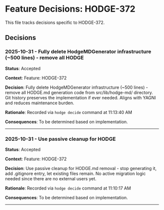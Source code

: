 # Feature Decisions: HODGE-372

This file tracks decisions specific to HODGE-372.

## Decisions

<!-- Add your decisions below -->

### 2025-10-31 - Fully delete HodgeMDGenerator infrastructure (~500 lines) - remove all HODGE

**Status**: Accepted

**Context**:
Feature: HODGE-372

**Decision**:
Fully delete HodgeMDGenerator infrastructure (~500 lines) - remove all HODGE.md generation code from src/lib/hodge-md/ directory. Git history preserves the implementation if ever needed. Aligns with YAGNI and reduces maintenance burden.

**Rationale**:
Recorded via `hodge decide` command at 11:13:40 AM

**Consequences**:
To be determined based on implementation.

---


### 2025-10-31 - Use passive cleanup for HODGE

**Status**: Accepted

**Context**:
Feature: HODGE-372

**Decision**:
Use passive cleanup for HODGE.md removal - stop generating it, add .gitignore entry, let existing files remain. No active migration logic needed since there are no external users yet.

**Rationale**:
Recorded via `hodge decide` command at 11:10:17 AM

**Consequences**:
To be determined based on implementation.

---



